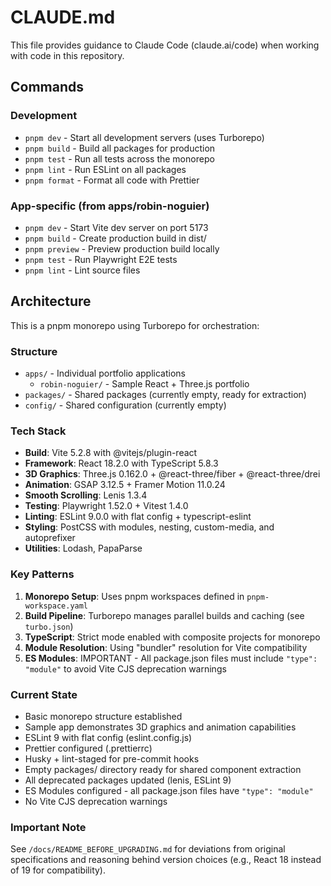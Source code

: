 # CLAUDE.md

This file provides guidance to Claude Code (claude.ai/code) when working with code in this repository.

## Commands

### Development

- `pnpm dev` - Start all development servers (uses Turborepo)
- `pnpm build` - Build all packages for production
- `pnpm test` - Run all tests across the monorepo
- `pnpm lint` - Run ESLint on all packages
- `pnpm format` - Format all code with Prettier

### App-specific (from apps/robin-noguier)

- `pnpm dev` - Start Vite dev server on port 5173
- `pnpm build` - Create production build in dist/
- `pnpm preview` - Preview production build locally
- `pnpm test` - Run Playwright E2E tests
- `pnpm lint` - Lint source files

## Architecture

This is a pnpm monorepo using Turborepo for orchestration:

### Structure

- `apps/` - Individual portfolio applications
  - `robin-noguier/` - Sample React + Three.js portfolio
- `packages/` - Shared packages (currently empty, ready for extraction)
- `config/` - Shared configuration (currently empty)

### Tech Stack

- **Build**: Vite 5.2.8 with @vitejs/plugin-react
- **Framework**: React 18.2.0 with TypeScript 5.8.3
- **3D Graphics**: Three.js 0.162.0 + @react-three/fiber + @react-three/drei
- **Animation**: GSAP 3.12.5 + Framer Motion 11.0.24
- **Smooth Scrolling**: Lenis 1.3.4
- **Testing**: Playwright 1.52.0 + Vitest 1.4.0
- **Linting**: ESLint 9.0.0 with flat config + typescript-eslint
- **Styling**: PostCSS with modules, nesting, custom-media, and autoprefixer
- **Utilities**: Lodash, PapaParse

### Key Patterns

1. **Monorepo Setup**: Uses pnpm workspaces defined in `pnpm-workspace.yaml`
2. **Build Pipeline**: Turborepo manages parallel builds and caching (see `turbo.json`)
3. **TypeScript**: Strict mode enabled with composite projects for monorepo
4. **Module Resolution**: Using "bundler" resolution for Vite compatibility
5. **ES Modules**: IMPORTANT - All package.json files must include `"type": "module"` to avoid Vite CJS deprecation warnings

### Current State

- Basic monorepo structure established
- Sample app demonstrates 3D graphics and animation capabilities
- ESLint 9 with flat config (eslint.config.js)
- Prettier configured (.prettierrc)
- Husky + lint-staged for pre-commit hooks
- Empty packages/ directory ready for shared component extraction
- All deprecated packages updated (lenis, ESLint 9)
- ES Modules configured - all package.json files have `"type": "module"`
- No Vite CJS deprecation warnings

### Important Note

See `/docs/README_BEFORE_UPGRADING.md` for deviations from original specifications and reasoning behind version choices (e.g., React 18 instead of 19 for compatibility).
